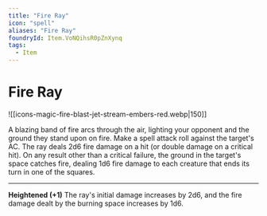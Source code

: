 ```yaml
---
title: "Fire Ray"
icon: "spell"
aliases: "Fire Ray"
foundryId: Item.VoNQihsR0pZnXynq
tags:
  - Item
---
```


# Fire Ray
![[icons-magic-fire-blast-jet-stream-embers-red.webp|150]]

A blazing band of fire arcs through the air, lighting your opponent and the ground they stand upon on fire. Make a spell attack roll against the target's AC. The ray deals 2d6 fire damage on a hit (or double damage on a critical hit). On any result other than a critical failure, the ground in the target's space catches fire, dealing 1d6 fire damage to each creature that ends its turn in one of the squares.

* * *

**Heightened (+1)** The ray's initial damage increases by 2d6, and the fire damage dealt by the burning space increases by 1d6.
